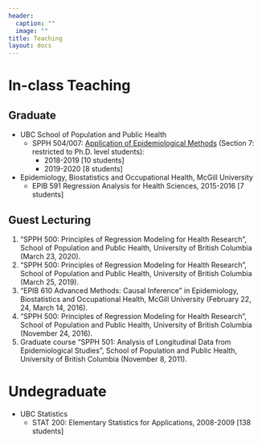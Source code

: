 ```yaml
---
header:
  caption: ""
  image: ""
title: Teaching
layout: docs
---
```


# In-class Teaching

## Graduate
- UBC School of Population and Public Health 
  - SPPH 504/007: [Application of Epidemiological Methods](https://med-fom-spph.sites.olt.ubc.ca/files/2018/04/SPPH-504-007-Course-Outline-Sep-2019.pdf) (Section 7: restricted to Ph.D. level students): 
      - 2018-2019 [10 students]
      - 2019-2020 [8 students]
- Epidemiology, Biostatistics and Occupational Health, McGill University
  - EPIB 591 Regression Analysis for Health Sciences, 2015-2016 [7 students]

## Guest Lecturing

1.	“SPPH 500: Principles of Regression Modeling for Health Research”, School of Population and Public Health, University of British Columbia (March 23, 2020).
2.	“SPPH 500: Principles of Regression Modeling for Health Research”, School of Population and Public Health, University of British Columbia (March 25, 2019).
3. “EPIB 610 Advanced Methods: Causal Inference” in Epidemiology, Biostatistics and Occupational Health, McGill University (February 22, 24, March 14, 2016).
4.	“SPPH 500: Principles of Regression Modeling for Health Research”, School of Population and Public Health, University of British Columbia (November 24, 2016).
5.	Graduate course “SPPH 501: Analysis of Longitudinal Data from Epidemiological Studies”, School of Population and Public Health, University of British Columbia (November 8, 2011).


# Undegraduate
- UBC Statistics
  - STAT 200: Elementary Statistics for Applications, 2008-2009 [138 students]